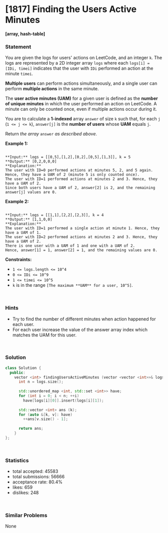# [1817] Finding the Users Active Minutes

**[array, hash-table]**

### Statement

You are given the logs for users' actions on LeetCode, and an integer `k`. The logs are represented by a 2D integer array `logs` where each `logs[i] = [IDi, timei]` indicates that the user with `IDi` performed an action at the minute `timei`.

**Multiple users** can perform actions simultaneously, and a single user can perform **multiple actions** in the same minute.

The **user active minutes (UAM)** for a given user is defined as the **number of unique minutes** in which the user performed an action on LeetCode. A minute can only be counted once, even if multiple actions occur during it.

You are to calculate a **1-indexed** array `answer` of size `k` such that, for each `j` (`1 <= j <= k`), `answer[j]` is the **number of users** whose **UAM** equals `j`.

Return *the array* `answer` *as described above*.


**Example 1:**

```

**Input:** logs = [[0,5],[1,2],[0,2],[0,5],[1,3]], k = 5
**Output:** [0,2,0,0,0]
**Explanation:**
The user with ID=0 performed actions at minutes 5, 2, and 5 again. Hence, they have a UAM of 2 (minute 5 is only counted once).
The user with ID=1 performed actions at minutes 2 and 3. Hence, they have a UAM of 2.
Since both users have a UAM of 2, answer[2] is 2, and the remaining answer[j] values are 0.

```

**Example 2:**

```

**Input:** logs = [[1,1],[2,2],[2,3]], k = 4
**Output:** [1,1,0,0]
**Explanation:**
The user with ID=1 performed a single action at minute 1. Hence, they have a UAM of 1.
The user with ID=2 performed actions at minutes 2 and 3. Hence, they have a UAM of 2.
There is one user with a UAM of 1 and one with a UAM of 2.
Hence, answer[1] = 1, answer[2] = 1, and the remaining values are 0.

```

**Constraints:**
* `1 <= logs.length <= 10^4`
* `0 <= IDi <= 10^9`
* `1 <= timei <= 10^5`
* `k` is in the range `[The maximum **UAM** for a user, 10^5]`.


<br />

### Hints

- Try to find the number of different minutes when action happened for each user.
- For each user increase the value of the answer array index which matches the UAM for this user.

<br />

### Solution

```cpp
class Solution {
  public:
    vector <int> findingUsersActiveMinutes (vector <vector <int>>& logs, int k) {
      int n = logs.size();
      
      std::unordered_map <int, std::set <int>> have;
      for (int i = 0; i < n; ++i)
        have[logs[i][0]].insert(logs[i][1]);
      
      std::vector <int> ans (k);
      for (auto &[k, v]: have)
        ++ans[v.size() - 1];
      
      return ans;
    }
};
```

<br />

### Statistics

- total accepted: 45583
- total submissions: 56666
- acceptance rate: 80.4%
- likes: 659
- dislikes: 248

<br />

### Similar Problems

None
